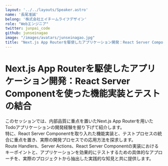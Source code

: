```yaml
---
layout: '../../layouts/Speaker.astro'
name: '長尾准誠'
belong: '株式会社エイチームライフデザイン'
role: "Webエンジニア"
twitter: junpai_code
github: junseinagao
image: "/images/avatars/junseinagao.jpg"
title: "Next.js App Routerを駆使したアプリケーション開発：React Server Componentを使った機能実装とテストの結合"
---
```


# Next.js App Routerを駆使したアプリケーション開発：React Server Componentを使った機能実装とテストの結合


このセッションでは、内部品質に重点を置いたNext.js App Routerを用いたTodoアプリケーションの開発経験を掘り下げて紹介します。  
特に、React Server Componentを取り入れた機能実装と、テストプロセスの統合に重点を置き、実際の開発プロセスでの応用方法を探求します。  
Route Handlers、Server Actions、React Server Componentの実装におけるキーポイントと、アプリケーションを効果的にテストするための具体的なアプローチを、実際のプロジェクトから抽出した実践的な知見と共に提供します。
